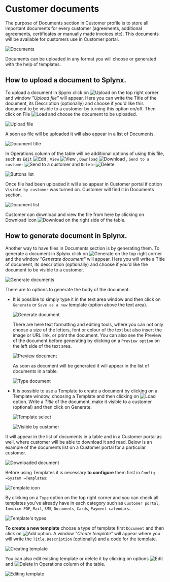 Customer documents
==========

The purpose of Documents section in Customer profile is to store all important documents for every customer (agreements, additional agreements, certificates or manually made invoices etc).
This documents will be available for customers use in Customer portal.

![Documents](documents.png)

Documents can be uploaded in any format you will choose or generated with the help of templates.

## How to upload a document to Splynx.

To upload a document in Spynx click on <icon class="image-icon">![Upload](upload_button.png)</icon>  on the top right corner and window *"Upload file"* will appear. Here you can write the Title of the document, its Description (optionally) and choose if you'd like this document to be visible to a customer by turning this option on/off. Then click on File <icon class="image-icon">![Load](load_button.png)</icon>  and choose the document to be uploaded.


![Upload file](upload_file.png)

A soon as file will be uploaded it will also appear in a list of Documents.

![Document title](document_title.png)

In Operations column of the table will be additional options of using this file, such as `Edit` <icon class="image-icon">![Edit](edit_button.png)</icon> , `View` <icon class="image-icon">![View](view_button.png)</icon> , `Download` <icon class="image-icon">![Download](download_button.png)</icon> , `Send to a customer` <icon class="image-icon">![Send to a customer](send_button.png)</icon>  and `Delete` <icon class="image-icon">![Delete](delete_button.png)</icon>.

![Buttons list](buttons_list.png)

Once file had been uploaded it will also appear in Customer portal if option `Visible by customer` was turned on. Customer will find it in Documents section.

![Document list](documents_list.png)

Customer can download and view the file from here by clicking on Download icon <icon class="image-icon">![Download](download_button1.png)</icon> on the right side of the table.



## How to generate document in Splynx.

Another way to have files in Documents section is by generating them. To generate a document in Splynx click on <icon class="image-icon">![Generate](generate_button.png)</icon> on the top right corner and the window *"Generate document"* will appear. Here you will write a Title of document, its description (optionally) and choose if you'd like the document to be visible to a customer.

![Generate documents](generate_documents.png)


There are to options to generate the body of the document:

* It is possible to simply type it in the text area window and then click on `Generate` or `Save as a new` template (option above the text area).

  ![Generate document](generate_document0.png)

  There are here text formatting and editing tools, where you can not only choose a size of the letters, font or colour of the text but also insert the image or URL link, or print the document. You can also see the Preview of the document before generating by clicking on a `Preview option` on the left side of the text area.

  ![Preview document](preview_document_button.png)

  As soon as document will be generated it will appear in the list of documents in a table.

  ![Type document](type_document.png)


* It is possible to use a Template to create a document by clicking on a Template window, choosing a Template and then clicking on <icon class="image-icon">![Load](load_button1.png)</icon> option. Write a *Title* of the document, make it visible to a customer (optional) and then click on Generate.

  ![Template select](template_select.png)

  ![Visible by customer](visible_by_customer.png)

It will appear in the list of documents in a table and in a Customer portal as well, where customer will be able to download it and read.
Below is an example of the documents list on a Customer portal for a particular customer.

![Downloaded document](downloaded_doc.png)


Before using Templates it is necessary **to configure** them first  in `Config →System →Templates`:

![Template icon](template_menu_icon.png)

By clicking on a `Type` option on the top right corner and you can check all templates you've already have in each category such as `Customer portal`, `Invoice PDF`, `Mail`, `SMS`, `Documents`, `Cards`, `Payment calendars`.

![Template's types](template_types.png)


**To create a new template** choose a type of template first `Document` and then click on <icon class="image-icon">![Add](add_button.png)</icon> option. A window *"Create template"* will appear where you will write the `Title`, `Description` (optionally) and a code for the template.

![Creating template](create_template.png)


You can also edit existing template or delete it by clicking on options <icon class="image-icon">![Edit](edit_button.png)</icon> and <icon class="image-icon">![Delete](delete_button.png)</icon> in Operations column of the table.

![Editing template](editing_template.png)
